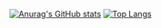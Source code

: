 [![Anurag's GitHub stats](https://github-readme-stats.vercel.app/api?username=parkdaxun)](https://github.com/parkdaxun/github-readme-stats) 
[![Top Langs](https://github-readme-stats.vercel.app/api/top-langs/?username=parkdaxun)](https://github.com/parkdaxun/github-readme-stats)
